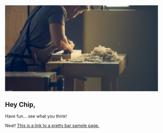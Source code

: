 ![word worker](pexels-photo-374049.jpeg)

## Hey Chip,
 
Have fun... see what you think!

Neat! 
[This is a link to a pretty bar sample page.](./mobile/ "Next Page")
